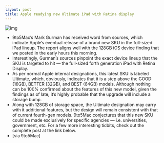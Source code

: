 ```yaml
---
layout: post
title: Apple readying new Ultimate iPad with Retina display
---
```

![img](http://media.idownloadblog.com/wp-content/uploads/2013/01/ipadskus2.png)
* 9to5Mac’s Mark Gurman has received word from sources, which indicate Apple’s eventual release of a brand new SKU in the full-sized iPad lineup. The report aligns well with the 128GB iOS device finding that we posted in the early hours this morning.
* Interestingly, Gurman’s sources pinpoint the exact device lineup that the SKU is targeted to hit — the full-sized forth generation iPad with Retina Display.
* As per normal Apple internal designations, this latest SKU is labeled Ultimate, which, obviously, indicates that it is a step above the GOOD (16GB), BETTER (32GB), and BEST (64GB) models. Although nothing can be 100% confirmed about the features of this new model, given the findings as of late, it’s highly probable that the upgrade will include a storage bump.
* Along with 128GB of storage space, the Ultimate designation may carry with it additional features, but the design will remain consistent with that of current fourth-gen models. 9to5Mac conjectures that this new SKU could be made exclusively for specific agencies — i.e. universities, government, etc. For a few more interesting tidbits, check out the complete post at the link below.
* [via 9to5Mac]

